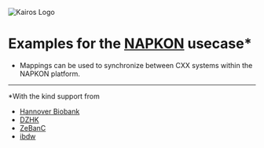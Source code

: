 ![Kairos Logo](https://www.kairos.de/app/uploads/kairos-logo-blue_iqvia.png "Kairos Logo")

Examples for the [NAPKON](https://napkon.de/) usecase*
========================

* Mappings can be used to synchronize between CXX systems within the NAPKON platform.

---  
*With the kind support from 
* [Hannover Biobank](https://www.mhh.de/institute-zentren-forschungseinrichtungen/hannover-unified-biobank-hub)
* [DZHK](https://dzhk.de)
* [ZeBanC](https://biobank.charite.de)
* [ibdw](https://www.ukw.de/interdisziplinaere-einrichtungen/interdisziplinaere-biomaterial-und-datenbank-wuerzburg/startseite/)
